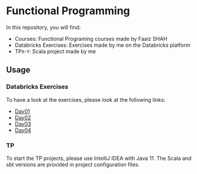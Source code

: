# Functional Programming

In this repository, you will find:

- Courses: Functional Programing courses made by Faaiz SHAH
- Databricks Exercises: Exercises made by me on the Databricks platform
- TP`X`-`Y`: Scala project made by me

## Usage

### Databricks Exercises

To have a look at the exercises, please look at the following links:

- [Day01](https://vavarm.github.io/FunctionalProgramming/DatabricksExercises/Day_01)
- [Day02](https://vavarm.github.io/FunctionalProgramming/DatabricksExercises/Day_02)
- [Day03](https://vavarm.github.io/FunctionalProgramming/DatabricksExercises/Day_03)
- [Day04](https://vavarm.github.io/FunctionalProgramming/DatabricksExercises/Day_04)

### TP

To start the TP projects, please use IntelliJ IDEA with Java 11. The Scala and sbt versions are provided in project configuration files.
